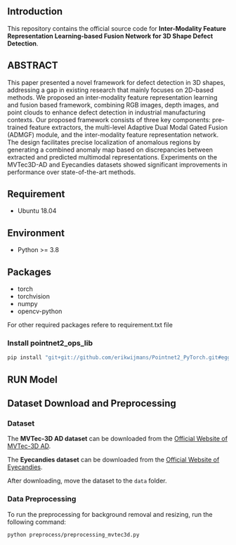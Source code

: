 

## Introduction

This repository contains the official source code for **Inter-Modality Feature Representation Learning-based Fusion Network for 3D Shape Defect Detection**.

## ABSTRACT
This paper presented a novel framework for defect detection in 3D shapes, addressing a gap in existing research that mainly focuses on 2D-based methods. We proposed an inter-modality feature representation learning and fusion based framework, combining RGB images, depth images, and point clouds to enhance defect detection in industrial manufacturing contexts. Our proposed framework consists of three key components: pre-trained feature extractors, the multi-level Adaptive Dual Modal Gated Fusion (ADMGF) module, and the inter-modality feature representation network. The design facilitates precise localization of anomalous regions by generating a combined anomaly map based on discrepancies between extracted and predicted multimodal representations. Experiments on the MVTec3D-AD and Eyecandies datasets showed significant improvements in performance over state-of-the-art methods.

## Requirement

- Ubuntu 18.04

## Environment

- Python >= 3.8

## Packages

- torch
- torchvision
- numpy
- opencv-python

For other required packages refere to requirement.txt file 

### Install pointnet2_ops_lib
```bash
pip install "git+git://github.com/erikwijmans/Pointnet2_PyTorch.git#egg=pointnet2_ops&subdirectory=pointnet2_ops_lib"
```

## RUN Model


## Dataset Download and Preprocessing

### Dataset

The **MVTec-3D AD dataset** can be downloaded from the [Official Website of MVTec-3D AD](https://www.mvtec.com/company/research/datasets/mvtec-3d-ad).

The **Eyecandies dataset** can be downloaded from the [Official Website of Eyecandies](https://eyecan-ai.github.io/eyecandies/).

After downloading, move the dataset to the `data` folder.

### Data Preprocessing

To run the preprocessing for background removal and resizing, run the following command:

```bash
python preprocess/preprocessing_mvtec3d.py
```

